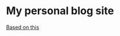# My personal blog site


[Based on this](https://github.com/core77/jekyll-foundation/wiki/Getting-started)
